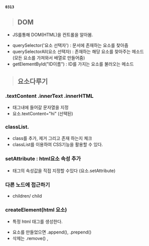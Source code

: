 #### `0313`

> ## DOM

- JS를통해 DOM(HTML)을 컨트롤을 알아봄.

* querySelector('요소 선택자') : 문서에 존재하는 요소를 찾아줌
* querySelectorAll(요소 선택자) : 존재하는 해당 요소를 찾아주는 메소드  
  (모든 요소를 가져와서 배열로 만들어줌)
* getElementById("ID이름") : ID를 가지는 요소를 불러오는 메소드

> ## 요소다루기

### .textContent .innerText .innerHTML

- 태그내에 들어갈 문자열을 지정
- 요소.textContent="hi"
  (선택된)

### classList.

- class를 추가, 제거 그리고 존재 하는지 체크
- classList를 이용하여 CSS기능을 활용할 수 있다.

### setAttribute : html요소 속성 추가

- 태그의 속성값을 직접 지정할 수있다
  (요소.setAttribute)

### 다른 노드에 접근하기

- children/ child

### createElement(html 요소)

- 특정 html 태그를 생성한다.

* 요소를 만들었으면 .append(), .prepend()
* 삭제는 .remove() ,
